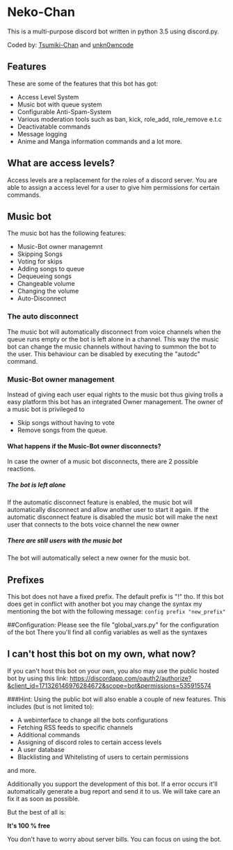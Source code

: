 # Neko-Chan
This is a multi-purpose discord bot written in python 3.5 using discord.py.

Coded by: [Tsumiki-Chan](https://github.com/Tsumiki-Chan) and [unkn0wncode](https://github.com/unkn0wncode)

## Features
These are some of the features that this bot has got:
 - Access Level System
 - Music bot with queue system
 - Configurable Anti-Spam-System
 - Various moderation tools such as ban, kick, role_add, role_remove e.t.c
 - Deactivatable commands
 - Message logging
 - Anime and Manga information commands
and a lot more.

## What are access levels?
Access levels are a replacement for the roles of a discord server. You are able to assign a access level for a user to give him permissions for certain commands.

## Music bot
The music bot has the following features:
 - Music-Bot owner managemnt
 - Skipping Songs
 - Voting for skips
 - Adding songs to queue
 - Dequeueing songs
 - Changeable volume
 - Changing the volume
 - Auto-Disconnect

### The auto disconnect
The music bot will automatically disconnect from voice channels when the queue runs empty or the bot is left alone in a channel. This way the music bot can change the music channels without having to summon the bot to the user.
This behaviour can be disabled by executing the "autodc" command.

### Music-Bot owner management
Instead of giving each user equal rights to the music bot thus giving trolls a easy platform this bot has an integrated Owner management.
The owner of a music bot is privileged to
 - Skip songs without having to vote
 - Remove songs from the queue.

#### What happens if the Music-Bot owner disconnects?
In case the owner of a music bot disconnects, there are 2 possible reactions.

##### The bot is left alone
If the automatic disconnect feature is enabled, the music bot will automatically disconnect and allow another user to start it again.
If the automatic disconnect feature is disabled the music bot will make the next user that connects to the bots voice channel the new owner

##### There are still users with the music bot
The bot will automatically select a new owner for the music bot.

## Prefixes
This bot does not have a fixed prefix.
The default prefix is "!" tho. If this bot does get in conflict with another bot you may change the syntax my mentioning the bot with the following message:
```config prefix "new_prefix"```


##Configuration:
Please see the file "global_vars.py" for the configuration of the bot
There you'll find all config variables as well as the syntaxes

## I can't host this bot on my own, what now?
If you can't host this bot on your own, you also may use the public hosted bot by using this link:
https://discordapp.com/oauth2/authorize?&client_id=171326146976284672&scope=bot&permissions=535915574

###Hint:
Using the public bot will also enable a couple of new features.
This includes (but is not limited to):
 - A webinterface to change all the bots configurations
 - Fetching RSS feeds to specific channels
 - Additional commands
 - Assigning of discord roles to certain access levels
 - A user database
 - Blacklisting and Whitelisting of users to certain permissions

and more.

Additionally you support the development of this bot. If a error occurs it'll automatically generate a bug report and send it to us. We will take care an fix it as soon as possible.

But the best of all is:

**__It's 100 % free__**

You don't have to worry about server bills. You can focus on using the bot.
